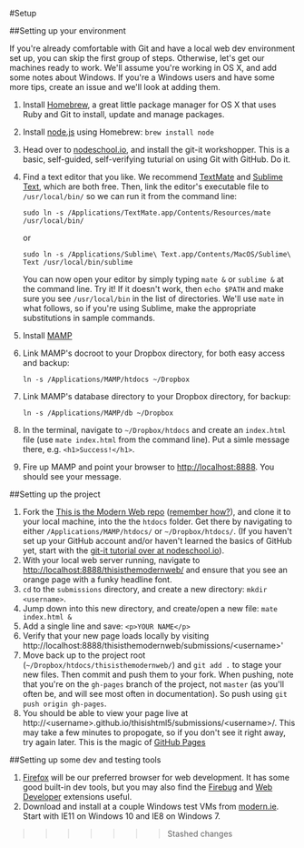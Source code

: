 #Setup

##Setting up your environment

If you're already comfortable with Git and have a local web dev environment set up, you can skip the first group of steps. Otherwise, let's get our machines ready to work. We'll assume you're working in OS X, and add some notes about Windows. If you're a Windows users and have some more tips, create an issue and we'll look at adding them.

1. Install [Homebrew](http://brew.sh), a great little package manager for OS X that uses Ruby and Git to install, update and manage packages.
2. Install [node.js](https://nodejs.org) using Homebrew: `brew install node`
3. Head over to [nodeschool.io](http://nodeschool.io/#workshopper-list), and install the git-it workshopper. This is a basic, self-guided, self-verifying tuturial on using Git with GitHub. Do it.
4. Find a text editor that you like. We recommend [TextMate](https://macromates.com) and [Sublime Text](http://www.sublimetext.com), which are both free. Then, link the editor's executable file to `/usr/local/bin/` so we can run it from the command line:

	```
	sudo ln -s /Applications/TextMate.app/Contents/Resources/mate /usr/local/bin/
	```
	 	
	or
	
	```
	sudo ln -s /Applications/Sublime\ Text.app/Contents/MacOS/Sublime\ Text /usr/local/bin/sublime
	```
	You can now open your editor by simply typing `mate &` or `sublime &` at the command line. Try it! If it doesn't work, then `echo $PATH` and make sure you see `/usr/local/bin` in the list of directories. We'll use `mate` in what follows, so if you're using Sublime, make the appropriate substitutions in sample commands.
5. Install [MAMP](https://www.mamp.info/en/)
6. Link MAMP's docroot to your Dropbox directory, for both easy access and backup:

	```
	ln -s /Applications/MAMP/htdocs ~/Dropbox
	```
7. Link MAMP's database directory to your Dropbox directory, for backup:
	```
	ln -s /Applications/MAMP/db ~/Dropbox
	```
8. In the terminal, navigate to `~/Dropbox/htdocs` and create an `index.html` file (use `mate index.html` from the command line). Put a simle message there, e.g. `<h1>Success!</h1>`.
9. Fire up MAMP and point your browser to [http://localhost:8888](http://localhost:8888). You should see your message.

##Setting up the project

1. Fork the [This is the Modern Web repo](https://github.com/chrisbay/thisisthemodernweb) ([remember how?](https://help.github.com/articles/fork-a-repo/)), and clone it to your local machine, into the the `htdocs` folder. Get there by navigating to either `/Applications/MAMP/htdocs/` or `~/Dropbox/htdocs/`. (If you haven't set up your GitHub account and/or haven't learned the basics of GitHub yet, start with the [git-it tutorial over at nodeschool.io](http://nodeschool.io)).
3. With your local web server running, navigate to [http://localhost:8888/thisisthemodernweb/](http://localhost:8888/thisisthemodernweb/) and ensure that you see an orange page with a funky headline font.
4. `cd` to the `submissions` directory, and create a new directory: `mkdir <username>`.
5. Jump down into this new directory, and create/open a new file: `mate index.html &`
6. Add a single line and save: `<p>YOUR NAME</p>`
7. Verify that your new page loads locally by visiting http://localhost:8888/thisisthemodernweb/submissions/&lt;username&gt;'
8. Move back up to the project root (`~/Dropbox/htdocs/thisisthemodernweb/`) and `git add .` to stage your new files. Then commit and push them to your fork. When pushing, note that you're on the `gh-pages` branch of the project, not `master` (as you'll often be, and will see most often in documentation). So push using `git push origin gh-pages`.
9. You should be able to view your page live at http://&lt;username&gt;.github.io/thisishtml5/submissions/&lt;username&gt;/. This may take a few minutes to propogate, so if you don't see it right away, try again later. This is the magic of [GitHub Pages](https://pages.github.com)

##Setting up some dev and testing tools

1. [Firefox](https://www.mozilla.org/en-US/firefox/new/) will be our preferred browser for web development. It has some good built-in dev tools, but you may also find the [Firebug](https://addons.mozilla.org/en-us/firefox/addon/firebug/) and [Web Developer](https://addons.mozilla.org/en-us/firefox/addon/web-developer/) extensions useful.
2. Download and install at a couple Windows test VMs from [modern.ie](https://www.modern.ie/en-us/virtualization-tools). Start with IE11 on Windows 10 and IE8 on Windows 7.
>>>>>>> Stashed changes
